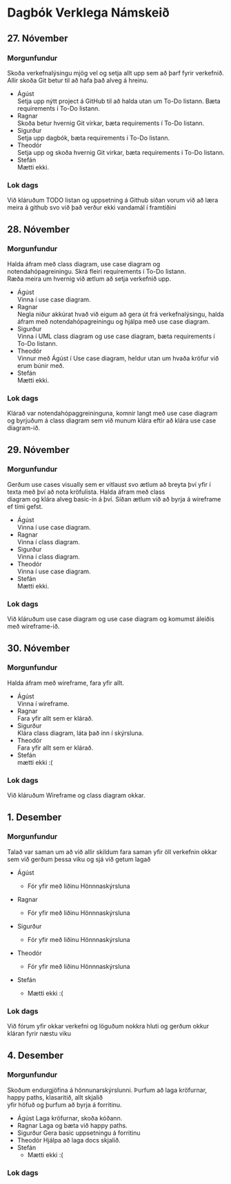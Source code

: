 # Dagbók Verklega Námskeið

## 27. Nóvember

### Morgunfundur
Skoða verkefnalýsingu mjög vel og setja allt upp sem að þarf fyrir verkefnið.  
Allir skoða Git betur til að hafa það alveg á hreinu.

- Ágúst  
  Setja upp nýtt project á GitHub til að halda utan um To-Do listann. Bæta requirements í To-Do listann.
- Ragnar  
  Skoða betur hvernig Git virkar, bæta requirements í To-Do listann.
- Sigurður  
  Setja upp dagbók, bæta requirements í To-Do listann.
- Theodór  
  Setja upp og skoða hvernig Git virkar, bæta requirements í To-Do listann.
- Stefán  
  Mætti ekki.

### Lok dags
Við kláruðum TODO listan og uppsetning á Github síðan vorum við að læra meira á github svo við það verður ekki vandamál í framtíðini


## 28. Nóvember

### Morgunfundur
Halda áfram með class diagram, use case diagram og notendahópagreiningu. Skrá fleiri requirements í To-Do listann.  
Ræða meira um hvernig við ætlum að setja verkefnið upp.  

- Ágúst  
  Vinna í use case diagram.
- Ragnar  
  Negla niður akkúrat hvað við eigum að gera út frá verkefnalýsingu, halda áfram með notendahópagreiningu og hjálpa með use case diagram.
- Sigurður  
  Vinna í UML class diagram og use case diagram, bæta requirements í To-Do listann.
- Theodór  
  Vinnur með Ágúst í Use case diagram, heldur utan um hvaða kröfur við erum búnir með.
- Stefán  
  Mætti ekki.

### Lok dags
Klárað var notendahópaggreininguna, komnir langt með use case diagram og byrjuðum á class diagram sem við munum klára eftir að klára use case diagram-ið.



## 29. Nóvember

### Morgunfundur
Gerðum use cases visually sem er vitlaust svo ætlum að breyta því yfir í texta með því að nota kröfulista. Halda áfram með class  
diagram og klára alveg basic-in á því. Síðan ætlum við að byrja á wireframe ef tími gefst.

- Ágúst  
  Vinna í use case diagram.
- Ragnar  
  Vinna í class diagram.
- Sigurður  
  Vinna í class diagram.
- Theodór  
  Vinna í use case diagram.
- Stefán  
  Mætti ekki.

### Lok dags
Við kláruðum use case diagram og use case diagram og komumst áleiðis með wireframe-ið.

## 30. Nóvember

### Morgunfundur 
Halda áfram með wireframe, fara yfir allt.

- Ágúst  
  Vinna í wireframe.
- Ragnar  
  Fara yfir allt sem er klárað.
- Sigurður  
  Klára class diagram, láta það inn í skýrsluna.
- Theodór  
  Fara yfir allt sem er klárað.
- Stefán  
  mætti ekki :(

### Lok dags
Við kláruðum Wireframe og class diagram okkar.

## 1. Desember

### Morgunfundur
Talað var saman um að við allir skildum fara saman yfir öll verkefnin okkar sem við gerðum þessa viku og sjá við getum lagað

- Ágúst
  - Fór yfir með liðinu Hönnnaskýrsluna

- Ragnar
  - Fór yfir með liðinu Hönnnaskýrsluna

- Sigurður
  - Fór yfir með liðinu Hönnnaskýrsluna

- Theodór
  - Fór yfir með liðinu Hönnnaskýrsluna

- Stefán
  - Mætti ekki :(

### Lok dags
Við fórum yfir okkar verkefni og löguðum nokkra hluti og gerðum okkur kláran fyrir næstu viku

## 4. Desember

### Morgunfundur
Skoðum endurgjöfina á hönnunarskýrslunni. Þurfum að laga kröfurnar, happy paths, klasaritið, allt skjalið  
yfir höfuð og þurfum að byrja á forritinu.  

- Ágúst
  Laga kröfurnar, skoða kóðann.
- Ragnar
  Laga og bæta við happy paths.
- Sigurður
  Gera basic uppsetningu á forritinu
- Theodór
  Hjálpa að laga docs skjalið.
- Stefán
  - Mætti ekki :(

### Lok dags

